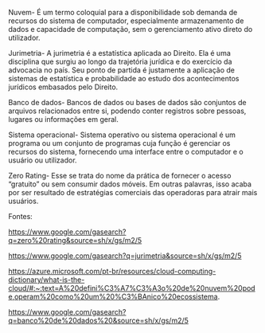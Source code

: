 Nuvem- É um termo coloquial para a disponibilidade sob demanda de recursos do sistema de computador, especialmente armazenamento de dados e capacidade de computação, sem o gerenciamento ativo direto do utilizador. 

Jurimetria- A jurimetria é a estatística aplicada ao Direito. Ela é uma disciplina que surgiu ao longo da trajetória jurídica e do exercício da advocacia no país. Seu ponto de partida é justamente a aplicação de sistemas de estatística e probabilidade ao estudo dos acontecimentos jurídicos embasados pelo Direito.

Banco de dados- Bancos de dados ou bases de dados são conjuntos de arquivos relacionados entre si, podendo conter registros sobre pessoas, lugares ou informações em geral.

Sistema operacional- Sistema operativo ou sistema operacional é um programa ou um conjunto de programas cuja função é gerenciar os recursos do sistema, fornecendo uma interface entre o computador e o usuário ou utilizador.

Zero Rating- Esse se trata do nome da prática de fornecer o acesso “gratuito” ou sem consumir dados móveis. Em outras palavras, isso acaba por ser resultado de estratégias comerciais das operadoras para atrair mais usuários. 

Fontes: 

https://www.google.com/gasearch?q=zero%20rating&source=sh/x/gs/m2/5

https://www.google.com/gasearch?q=jurimetria&source=sh/x/gs/m2/5

https://azure.microsoft.com/pt-br/resources/cloud-computing-dictionary/what-is-the-cloud/#:~:text=A%20defini%C3%A7%C3%A3o%20de%20nuvem%20pode,operam%20como%20um%20%C3%BAnico%20ecossistema.

https://www.google.com/gasearch?q=banco%20de%20dados%20&source=sh/x/gs/m2/5 
